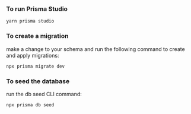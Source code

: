 ### To run Prisma Studio

``yarn prisma studio``

### To create a migration
make a change to your schema and run the following command to create and apply migrations:

``npx prisma migrate dev``

### To seed the database
run the db seed CLI command:

``npx prisma db seed``